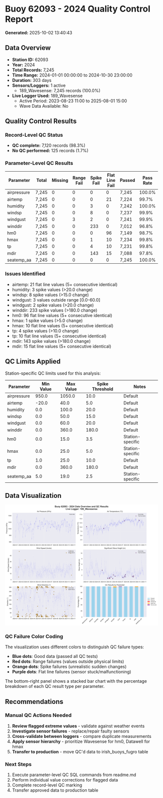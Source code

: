 # Buoy 62093 - 2024 Quality Control Report

**Generated:** 2025-10-02 13:40:43

## Data Overview

- **Station ID:** 62093
- **Year:** 2024
- **Total Records:** 7,245
- **Time Range:** 2024-01-01 00:00:00 to 2024-10-30 23:00:00
- **Duration:** 303 days
- **Sensors/Loggers:** 1 active
  - 189_Wavesense: 7,245 records (100.0%)
- **Live Logger Used:** 189_Wavesense
  - Active Period: 2023-08-23 11:00 to 2025-08-01 15:00
  - Wave Data Available: No

## Quality Control Results

### Record-Level QC Status

- **QC complete:** 7,120 records (98.3%)
- **No QC performed:** 125 records (1.7%)

### Parameter-Level QC Results

| Parameter | Total | Missing | Range Fail | Spike Fail | Flat Line Fail | Passed | Pass Rate |
|-----------|--------|---------|------------|------------|----------------|--------|-----------|
| airpressure | 7,245 | 0 | 0 | 0 | 0 | 7,245 | 100.0% |
| airtemp | 7,245 | 0 | 0 | 0 | 21 | 7,224 | 99.7% |
| humidity | 7,245 | 0 | 0 | 3 | 0 | 7,242 | 100.0% |
| windsp | 7,245 | 0 | 0 | 8 | 0 | 7,237 | 99.9% |
| windgust | 7,245 | 0 | 3 | 2 | 0 | 7,241 | 99.9% |
| winddir | 7,245 | 0 | 0 | 233 | 0 | 7,012 | 96.8% |
| hm0 | 7,245 | 0 | 0 | 0 | 96 | 7,149 | 98.7% |
| hmax | 7,245 | 0 | 0 | 1 | 10 | 7,234 | 99.8% |
| tp | 7,245 | 0 | 0 | 4 | 10 | 7,231 | 99.8% |
| mdir | 7,245 | 0 | 0 | 143 | 15 | 7,088 | 97.8% |
| seatemp_aa | 7,245 | 0 | 0 | 0 | 0 | 7,245 | 100.0% |

### Issues Identified

- airtemp: 21 flat line values (5+ consecutive identical)
- humidity: 3 spike values (>20.0 change)
- windsp: 8 spike values (>15.0 change)
- windgust: 3 values outside range [0.0-60.0]
- windgust: 2 spike values (>20.0 change)
- winddir: 233 spike values (>180.0 change)
- hm0: 96 flat line values (5+ consecutive identical)
- hmax: 1 spike values (>5.0 change)
- hmax: 10 flat line values (5+ consecutive identical)
- tp: 4 spike values (>10.0 change)
- tp: 10 flat line values (5+ consecutive identical)
- mdir: 143 spike values (>180.0 change)
- mdir: 15 flat line values (5+ consecutive identical)

## QC Limits Applied

Station-specific QC limits used for this analysis:

| Parameter | Min Value | Max Value | Spike Threshold | Notes |
|-----------|-----------|-----------|-----------------|-------|
| airpressure | 950.0 | 1050.0 | 10.0 | Default |
| airtemp | -20.0 | 40.0 | 5.0 | Default |
| humidity | 0.0 | 100.0 | 20.0 | Default |
| windsp | 0.0 | 50.0 | 15.0 | Default |
| windgust | 0.0 | 60.0 | 20.0 | Default |
| winddir | 0.0 | 360.0 | 180.0 | Default |
| hm0 | 0.0 | 15.0 | 3.5 | Station-specific |
| hmax | 0.0 | 25.0 | 5.0 | Station-specific |
| tp | 1.0 | 25.0 | 10.0 | Default |
| mdir | 0.0 | 360.0 | 180.0 | Default |
| seatemp_aa | 5.0 | 19.0 | 2.5 | Station-specific |

## Data Visualization

![QC Overview](buoy_62093_2024_qc_overview.png)

### QC Failure Color Coding

The visualization uses different colors to distinguish QC failure types:

- **Blue dots**: Good data (passed all QC tests)
- **Red dots**: Range failures (values outside physical limits)
- **Orange dots**: Spike failures (unrealistic sudden changes)
- **Purple dots**: Flat line failures (sensor stuck/malfunctioning)

The bottom-right panel shows a stacked bar chart with the percentage breakdown of each QC result type per parameter.

## Recommendations

### Manual QC Actions Needed

1. **Review flagged extreme values** - validate against weather events
2. **Investigate sensor failures** - replace/repair faulty sensors
3. **Cross-validate between loggers** - compare duplicate measurements
4. **Apply sensor hierarchy** - prioritize Wavesense for hm0, Datawell for hmax
5. **Transfer to production** - move QC'd data to irish_buoys_fugro table

### Next Steps

1. Execute parameter-level QC SQL commands from readme.md
2. Perform individual value corrections for flagged data
3. Complete record-level QC marking
4. Transfer approved data to production table

